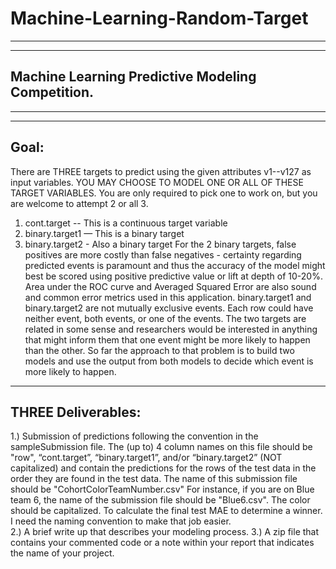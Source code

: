 # Machine-Learning-Random-Target

------------------------------------------------------------------------------ 
------------------------------------------------------------------------------ 
 Machine Learning Predictive Modeling Competition. 
------------------------------------------------------------------------------ 
------------------------------------------------------------------------------ 
----- 
Goal:  
----- 
There are THREE targets to predict using the given attributes v1--v127 as input variables. YOU  MAY CHOOSE TO MODEL ONE OR ALL OF THESE TARGET VARIABLES. You are only required to  pick one to work on, but you are welcome to attempt 2 or all 3. 
1. cont.target -- This is a continuous target variable 
2. binary.target1 — This is a binary target 
3. binary.target2 - Also a binary target 
For the 2 binary targets, false positives are more costly than false negatives - certainty regarding predicted events is paramount and thus the accuracy of the model might best be  scored using positive predictive value or lift at depth of 10-20%. Area under the ROC curve and  Averaged Squared Error are also sound and common error metrics used in this application. 
binary.target1 and binary.target2 are not mutually exclusive events. Each row could have  neither event, both events, or one of the events. The two targets are related in some sense and  researchers would be interested in anything that might inform them that one event might be  more likely to happen than the other. So far the approach to that problem is to build two  models and use the output from both models to decide which event is more likely to happen.  
------------------- 
THREE Deliverables: 
------------------- 
1.) Submission of predictions following the convention in the sampleSubmission file. The (up to)  4 column names on this file should be "row", “cont.target”, “binary.target1”, and/or  “binary.target2” (NOT capitalized) and contain the predictions for the rows of the test data in  the order they are found in the test data. The name of this submission file should be  "CohortColorTeamNumber.csv" For instance, if you are on Blue team 6, the name of the  submission file should be "Blue6.csv". The color should be capitalized. To calculate the final test MAE to  determine a winner. I need the naming convention to make that job easier.  
2.) A brief write up that describes your modeling process. 
3.) A zip file that contains your commented code or a note within your report that indicates the  name of your project.
